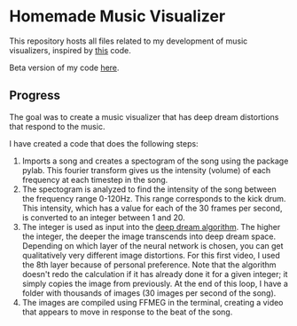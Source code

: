 # Homemade Music Visualizer

This repository hosts all files related to my development of music visualizers, inspired by [this](https://github.com/Hvass-Labs/TensorFlow-Tutorials/blob/master/14_DeepDream.ipynb) code.

Beta version of my code [here](https://github.com/Aejohnso/Independent_Projects/blob/master/Music_Visualizer/DeepDreamViz.ipynb).

## Progress

The goal was to create a music visualizer that has deep dream distortions that respond to the music.

I have created a code that does the following steps:
1) Imports a song and creates a spectogram of the song using the package pylab. This fourier transform gives us the intensity (volume) of each frequency at each timestep in the song.
2) The spectogram is analyzed to find the intensity of the song between the frequency range 0-120Hz. This range corresponds to the kick drum. This intensity, which has a value for each of the 30 frames per second, is converted to an integer between 1 and 20.
3) The integer is used as input into the [deep dream algorithm](https://github.com/Hvass-Labs/TensorFlow-Tutorials/blob/master/14_DeepDream.ipynb). The higher the integer, the deeper the image transcends into deep dream space. Depending on which layer of the neural network is chosen, you can get qualitatively very different image distortions. For this first video, I used the 8th layer because of personal preference. Note that the algorithm doesn't redo the calculation if it has already done it for a given integer; it simply copies the image from previously. At the end of this loop, I have a folder with thousands of images (30 images per second of the song).
4) The images are compiled using FFMEG in the terminal, creating a video that appears to move in response to the beat of the song.

